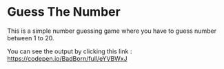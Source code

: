 # Guess The Number
This is a simple number guessing game where you have to guess number between 1 to 20.

You can see the output by clicking this link : https://codepen.io/BadBorn/full/eYVBWxJ
